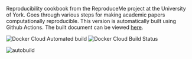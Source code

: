 Reproducibility cookbook from the ReproduceMe project at the University of York. Goes through various steps for making academic papers computationally reproducible. This version is automatically built using Github Actions. The built document can be viewed [here](https://bakerdh.github.io/ReproduceMe/ReproduceMeNotes.pdf).

![Docker Cloud Automated build](https://img.shields.io/docker/cloud/automated/bakerdh/reproduceme)
![Docker Cloud Build Status](https://img.shields.io/docker/cloud/build/bakerdh/reproduceme)

![autobuild](https://github.com/bakerdh/reproduceme/workflows/autobuild/badge.svg)
